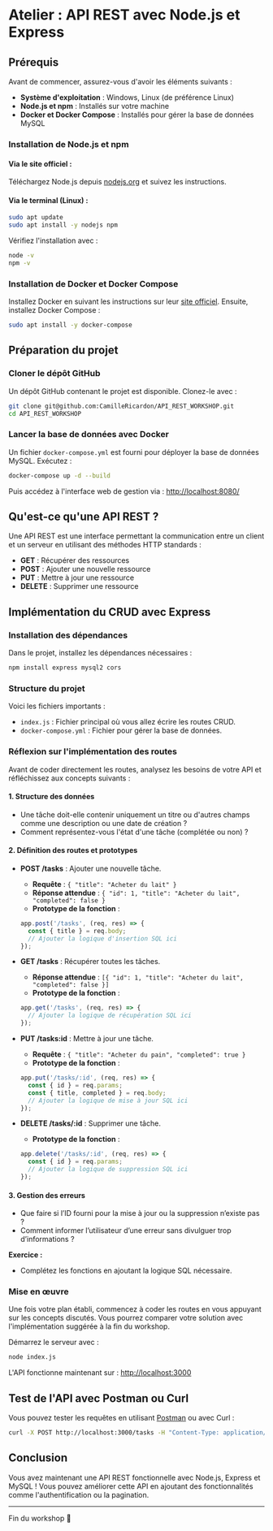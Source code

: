 # Atelier : API REST avec Node.js et Express

## Prérequis

Avant de commencer, assurez-vous d'avoir les éléments suivants :

- **Système d'exploitation** : Windows, Linux (de préférence Linux)
- **Node.js et npm** : Installés sur votre machine
- **Docker et Docker Compose** : Installés pour gérer la base de données MySQL

### Installation de Node.js et npm

#### Via le site officiel :

Téléchargez Node.js depuis [nodejs.org](https://nodejs.org/) et suivez les instructions.

#### Via le terminal (Linux) :

```sh
sudo apt update
sudo apt install -y nodejs npm
```

Vérifiez l'installation avec :

```sh
node -v
npm -v
```

### Installation de Docker et Docker Compose

Installez Docker en suivant les instructions sur leur [site officiel](https://www.docker.com/).
Ensuite, installez Docker Compose :

```sh
sudo apt install -y docker-compose
```

## Préparation du projet

### Cloner le dépôt GitHub

Un dépôt GitHub contenant le projet est disponible. Clonez-le avec :

```sh
git clone git@github.com:CamilleRicardon/API_REST_WORKSHOP.git
cd API_REST_WORKSHOP
```

### Lancer la base de données avec Docker

Un fichier `docker-compose.yml` est fourni pour déployer la base de données MySQL. Exécutez :

```sh
docker-compose up -d --build
```

Puis accédez à l'interface web de gestion via : [http://localhost:8080/](http://localhost:8080/)

## Qu'est-ce qu'une API REST ?

Une API REST est une interface permettant la communication entre un client et un serveur en utilisant des méthodes HTTP standards :

- **GET** : Récupérer des ressources
- **POST** : Ajouter une nouvelle ressource
- **PUT** : Mettre à jour une ressource
- **DELETE** : Supprimer une ressource

## Implémentation du CRUD avec Express

### Installation des dépendances

Dans le projet, installez les dépendances nécessaires :

```sh
npm install express mysql2 cors
```

### Structure du projet

Voici les fichiers importants :

- `index.js` : Fichier principal où vous allez écrire les routes CRUD.
- `docker-compose.yml` : Fichier pour gérer la base de données.

### Réflexion sur l'implémentation des routes

Avant de coder directement les routes, analysez les besoins de votre API et réfléchissez aux concepts suivants :

#### 1. Structure des données

- Une tâche doit-elle contenir uniquement un titre ou d'autres champs comme une description ou une date de création ?
- Comment représentez-vous l'état d'une tâche (complétée ou non) ?

#### 2. Définition des routes et prototypes

- **POST /tasks** : Ajouter une nouvelle tâche.

  - **Requête** : `{ "title": "Acheter du lait" }`
  - **Réponse attendue** : `{ "id": 1, "title": "Acheter du lait", "completed": false }`
  - **Prototype de la fonction** :

  ```js
  app.post('/tasks', (req, res) => {
    const { title } = req.body;
    // Ajouter la logique d'insertion SQL ici
  });
  ```

- **GET /tasks** : Récupérer toutes les tâches.

  - **Réponse attendue** : `[{ "id": 1, "title": "Acheter du lait", "completed": false }]`
  - **Prototype de la fonction** :

  ```js
  app.get('/tasks', (req, res) => {
    // Ajouter la logique de récupération SQL ici
  });
  ```

- **PUT /tasks:id** : Mettre à jour une tâche.

  - **Requête** : `{ "title": "Acheter du pain", "completed": true }`
  - **Prototype de la fonction** :

  ```js
  app.put('/tasks/:id', (req, res) => {
    const { id } = req.params;
    const { title, completed } = req.body;
    // Ajouter la logique de mise à jour SQL ici
  });
  ```

- **DELETE /tasks/:id** : Supprimer une tâche.

  - **Prototype de la fonction** :

  ```js
  app.delete('/tasks/:id', (req, res) => {
    const { id } = req.params;
    // Ajouter la logique de suppression SQL ici
  });
  ```

#### 3. Gestion des erreurs

- Que faire si l’ID fourni pour la mise à jour ou la suppression n’existe pas ?
- Comment informer l’utilisateur d’une erreur sans divulguer trop d’informations ?

**Exercice :**

- Complétez les fonctions en ajoutant la logique SQL nécessaire.



### Mise en œuvre

Une fois votre plan établi, commencez à coder les routes en vous appuyant sur les concepts discutés. Vous pourrez comparer votre solution avec l'implémentation suggérée à la fin du workshop.

Démarrez le serveur avec :

```sh
node index.js
```

L'API fonctionne maintenant sur : [http://localhost:3000](http://localhost:3000)

## Test de l'API avec Postman ou Curl

Vous pouvez tester les requêtes en utilisant [Postman](https://www.postman.com/) ou avec Curl :

```sh
curl -X POST http://localhost:3000/tasks -H "Content-Type: application/json" -d '{"title":"Apprendre Node.js"}'
```

## Conclusion

Vous avez maintenant une API REST fonctionnelle avec Node.js, Express et MySQL ! Vous pouvez améliorer cette API en ajoutant des fonctionnalités comme l'authentification ou la pagination.

---

Fin du workshop 🎉

